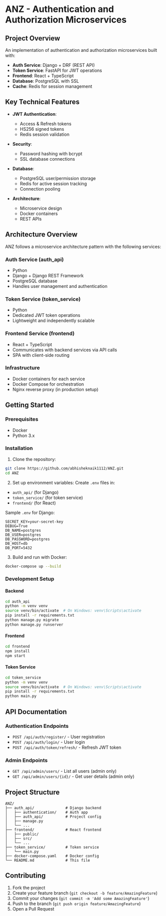 # ANZ - Authentication and Authorization Microservices

## Project Overview

An implementation of authentication and authorization microservices built with:

- **Auth Service**: Django + DRF (REST API)
- **Token Service**: FastAPI for JWT operations
- **Frontend**: React + TypeScript 
- **Database**: PostgreSQL with SSL
- **Cache**: Redis for session management

## Key Technical Features

- **JWT Authentication**:
  - Access & Refresh tokens  
  - HS256 signed tokens
  - Redis session validation

- **Security**:
  - Password hashing with bcrypt
  - SSL database connections

- **Database**:
  - PostgreSQL user/permission storage
  - Redis for active session tracking
  - Connection pooling

- **Architecture**:
  - Microservice design
  - Docker containers
  - REST APIs

## Architecture Overview

ANZ follows a microservice architecture pattern with the following services:

### Auth Service (auth_api)
- Python
- Django + Django REST Framework
- PostgreSQL database
- Handles user management and authentication

### Token Service (token_service) 
- Python
- Dedicated JWT token operations
- Lightweight and independently scalable

### Frontend Service (frontend)
- React + TypeScript
- Communicates with backend services via API calls
- SPA with client-side routing

### Infrastructure
- Docker containers for each service
- Docker Compose for orchestration
- Nginx reverse proxy (in production setup)

## Getting Started

### Prerequisites

- Docker
- Python 3.x

### Installation

1. Clone the repository:
```bash
git clone https://github.com/abhisheknaik1112/ANZ.git
cd ANZ
```

2. Set up environment variables:
Create `.env` files in:
- `auth_api/` (for Django)
- `token_service/` (for token service)
- `frontend/` (for React)

Sample `.env` for Django:
```env
SECRET_KEY=your-secret-key
DEBUG=True
DB_NAME=postgres
DB_USER=postgres
DB_PASSWORD=postgres
DB_HOST=db
DB_PORT=5432
```

3. Build and run with Docker:
```bash
docker-compose up --build
```

### Development Setup

#### Backend
```bash
cd auth_api
python -m venv venv
source venv/bin/activate  # On Windows: venv\Scripts\activate
pip install -r requirements.txt
python manage.py migrate
python manage.py runserver
```

#### Frontend
```bash
cd frontend
npm install
npm start
```

#### Token Service
```bash
cd token_service
python -m venv venv
source venv/bin/activate  # On Windows: venv\Scripts\activate
pip install -r requirements.txt
python main.py
```

## API Documentation

### Authentication Endpoints

- `POST /api/auth/register/` - User registration
- `POST /api/auth/login/` - User login
- `POST /api/auth/token/refresh/` - Refresh JWT token

### Admin Endpoints

- `GET /api/admin/users/` - List all users (admin only)
- `GET /api/admin/users/{id}/` - Get user details (admin only)

## Project Structure

```
ANZ/
├── auth_api/              # Django backend
│   ├── authentication/    # Auth app
│   ├── auth_api/          # Project config
│   ├── manage.py
│   └── ...
├── frontend/              # React frontend
│   ├── public/
│   ├── src/
│   └── ...
├── token_service/         # Token service
│   └── main.py
├── docker-compose.yaml    # Docker config
└── README.md              # This file
```

## Contributing

1. Fork the project
2. Create your feature branch (`git checkout -b feature/AmazingFeature`)
3. Commit your changes (`git commit -m 'Add some AmazingFeature'`)
4. Push to the branch (`git push origin feature/AmazingFeature`)
5. Open a Pull Request
